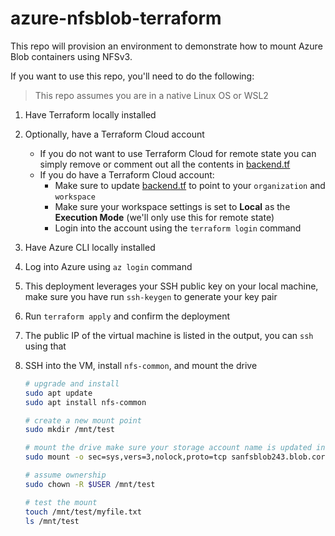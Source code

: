 # azure-nfsblob-terraform

This repo will provision an environment to demonstrate how to mount Azure Blob containers using NFSv3.

If you want to use this repo, you'll need to do the following:

> This repo assumes you are in a native Linux OS or WSL2

1. Have Terraform locally installed
1. Optionally, have a Terraform Cloud account
    - If you do not want to use Terraform Cloud for remote state you can simply remove or comment out all the contents in [backend.tf](./backend.tf)
    - If you do have a Terraform Cloud account:
      - Make sure to update [backend.tf](./backend.tf) to point to your `organization` and `workspace`
      - Make sure your workspace settings is set to **Local** as the **Execution Mode** (we'll only use this for remote state)
      - Login into the account using the `terraform login` command
1. Have Azure CLI locally installed
1. Log into Azure using `az login` command
1. This deployment leverages your SSH public key on your local machine, make sure you have run `ssh-keygen` to generate your key pair
1. Run `terraform apply` and confirm the deployment
1. The public IP of the virtual machine is listed in the output, you can `ssh` using that
1. SSH into the VM, install `nfs-common`, and mount the drive

    ```sh
    # upgrade and install
    sudo apt update
    sudo apt install nfs-common

    # create a new mount point
    sudo mkdir /mnt/test

    # mount the drive make sure your storage account name is updated in the command below
    sudo mount -o sec=sys,vers=3,nolock,proto=tcp sanfsblob243.blob.core.windows.net:/sanfsblob243/myblobs  /mnt/test

    # assume ownership
    sudo chown -R $USER /mnt/test

    # test the mount
    touch /mnt/test/myfile.txt
    ls /mnt/test
    ```